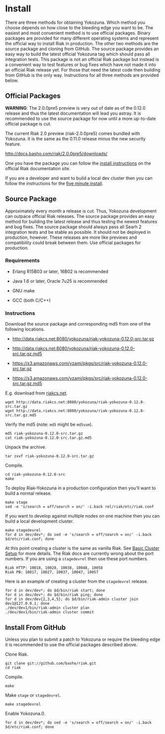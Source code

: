 Install
=======

There are three methods for obtaining Yokozuna. Which
method you choose depends on how close to the bleeding edge you want to be.
The easiest and most convenient method is to use official packages. Binary
packages are provided for many different operating systems and
represent the official way to install Riak in production. The other
two methods are the source package and cloning from GitHub. The
source package provides an easy way to build the latest official
Yokozuna tag which should pass all integration tests. This package is
not an official Riak package but instead is a convenient way to test
features or bug fixes which have not made it into an official Riak
release yet. For those that need the latest code then building from
GitHub is the only way. Instructions for all three methods are
provided below.

Official Packages
----------

**WARNING**: The 2.0.0pre5 preview is very out of date as of the
  0.12.0 release and thus the latest documentation will lead you
  astray. It is recommended to use the source package for now until a
  more up-to-date official package is cut.

The current Riak 2.0 preview (riak-2.0.0pre5) comes bundled with
Yokozuna. It is the same as the 0.11.0 release minus the new security
feature.

http://docs.basho.com/riak/2.0.0pre5/downloads/

One you have the package you can follow the [install instructions][ii]
on the official Riak documentation site.

If you are a developer and want to build a local dev cluster then you
can follow the instructions for the [five minute install][fmi].

[ii]: http://docs.basho.com/riak/2.0.0pre5/ops/building/installing/
[fmi]: http://docs.basho.com/riak/2.0.0pre5/quickstart/
[riak20-pre5]: http://docs.basho.com/riak/2.0.0pre5/downloads/

Source Package
--------------

Approximately every month a release is cut. Thus, Yokozuna development
can outpace official Riak releases. The source package provides an
easy method for building the latest release and thus testing the
newest features and bug fixes. The source package should always pass
all Searh 2 integration tests and be stable as possible. It should
not be deployed in production, however. These releases are more like
previews and compatibility could break between them. Use official
packages for production.

### Requirements ###

* Erlang R15B03 or later, 16B02 is recommended

* Java 1.6 or later, Oracle 7u25 is recommended

* GNU make

* GCC (both C/C++)

### Instructions ###

Download the source package and corresponding md5 from one of the
following locations.

* http://data.riakcs.net:8080/yokozuna/riak-yokozuna-0.12.0-src.tar.gz

* http://data.riakcs.net:8080/yokozuna/riak-yokozuna-0.12.0-src.tar.gz.md5

* https://s3.amazonaws.com/yzami/pkgs/src/riak-yokozuna-0.12.0-src.tar.gz

* https://s3.amazonaws.com/yzami/pkgs/src/riak-yokozuna-0.12.0-src.tar.gz.md5

E.g. download from [riakcs.net][rcs].

	wget http://data.riakcs.net:8080/yokozuna/riak-yokozuna-0.12.0-src.tar.gz
	wget http://data.riakcs.net:8080/yokozuna/riak-yokozuna-0.12.0-src.tar.gz.md5

Verify the md5 (note: `md5` might be `md5sum`).

	md5 riak-yokozuna-0.12.0-src.tar.gz
	cat riak-yokozuna-0.12.0-src.tar.gz.md5

Unpack the archive.

    tar zxvf riak-yokozuna-0.12.0-src.tar.gz

Compile.

	cd riak-yokozuna-0.12.0-src
	make

To deploy Riak-Yokozuna in a production configuration then you'll want
to build a normal release.

	make stage
	sed -e 's/search = off/search = on/' -i.back rel/riak/etc/riak.conf

If you want to develop against multiple nodes on one machine then you
can build a local development cluster.

	make stagedevrel
    for d in dev/dev*; do sed -e 's/search = off/search = on/' -i.back $d/etc/riak.conf; done

At this point creating a cluster is the same as vanilla Riak.  See
[Basic Cluster Setup][bcs] for more details.  The Riak docs are
currently wrong about the port numbers.  If you are using a
`stagedevrel` then use these port numbers.

    Riak HTTP: 10018, 10028, 10038, 10048, 10058
	Riak PB: 10017, 10027, 10037, 10047, 10057

Here is an example of creating a cluster from the `stagedevrel`
release.

    for d in dev/dev*; do $d/bin/riak start; done
	for d in dev/dev*; do $d/bin/riak ping; done
    for d in dev/dev{2,3,4,5}; do $d/bin/riak-admin cluster join dev1@127.0.0.1; done
	./dev/dev1/bin/riak-admin cluster plan
	./dev/dev1/bin/riak-admin cluster commit


[bcs]: http://docs.basho.com/riak/latest/cookbooks/Basic-Cluster-Setup/

[rcs]: https://www.riakcs.net/

Install From GitHub
-----------------

Unless you plan to submit a patch to Yokozuna or require the bleeding
edge it is recommended to use the official packages described above.

Clone Riak.

    git clone git://github.com/basho/riak.git
    cd riak

Compile.

	make

Make `stage` or `stagedevrel`.

	make stagedevrel

Enable Yokozuna.0.

	for d in dev/dev*; do sed -e 's/search = off/search = on/' -i.back $d/etc/riak.conf; done
